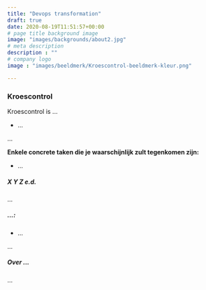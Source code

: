 ```yaml
---
title: "Devops transformation"
draft: true
date: 2020-08-19T11:51:57+00:00
# page title background image
image: "images/backgrounds/about2.jpg"
# meta description
description : ""
# company logo
image : "images/beeldmerk/Kroescontrol-beeldmerk-kleur.png"

---
```


### Kroescontrol
Kroescontrol is ...

* ...


...

**Enkele concrete taken die je waarschijnlijk zult tegenkomen zijn:**

* ...

##### X Y Z  e.d.

...

##### ...:

* ...


...

##### Over ...

...

